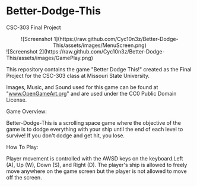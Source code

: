 # Better-Dodge-This
CSC-303 Final Project

<div align="center">
    ![Screenshot 1](https://raw.github.com/Cyc10n3z/Better-Dodge-This/assets/images/MenuScreen.png)
</div>
<div aling="center">
    ![Screenshot 2](https://raw.github.com/Cyc10n3z/Better-Dodge-This/assets/images/GamePlay.png)
</div>

This repository contains the game "Better Dodge This!" created as the Final Project 
for the CSC-303 class at Missouri State University.

Images, Music, and Sound used for this game can be found at "www.OpenGameArt.org" and
are used under the CC0 Public Domain License.


Game Overview:

Better-Dodge-This is a scrolling space game where the objective of the game is to dodge
everything with your ship until the end of each level to survive! If you don't dodge and 
get hit, you lose.


How To Play:

Player movement is controlled with the AWSD keys on the keyboard.Left (A), Up (W), Down (S), 
and Right (D). The player's ship is allowed to freely move anywhere on the game screen but 
the player is not allowed to move off the screen.
